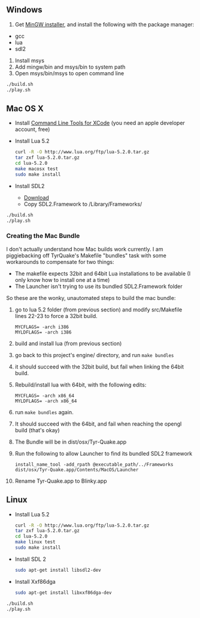## Windows

1. Get [MinGW installer](http://sourceforge.net/projects/mingw/files/Installer/mingw-get-setup.exe/download), and install the following with the package manager:
  - gcc
  - lua
  - sdl2
1. Install msys
1. Add mingw/bin and msys/bin to system path
1. Open msys/bin/msys to open command line

```sh
./build.sh
./play.sh
```

## Mac OS X

- Install [Command Line Tools for XCode](https://developer.apple.com/downloads/) (you need an apple developer account, free)
- Install Lua 5.2

  ```sh
  curl -R -O http://www.lua.org/ftp/lua-5.2.0.tar.gz
  tar zxf lua-5.2.0.tar.gz
  cd lua-5.2.0
  make macosx test
  sudo make install
  ```

- Install SDL2
  - [Download](https://www.libsdl.org/release/SDL2-2.0.3.dmg)
  - Copy SDL2.Framework to /Library/Frameworks/

```sh
./build.sh
./play.sh
```

### Creating the Mac Bundle

I don't actually understand how Mac builds work currently.  I am piggiebacking
off TyrQuake's Makefile "bundles" task with some workarounds to compensate for
two things:

- The makefile expects 32bit and 64bit Lua installations to be available (I only know how to install one at a time)
- The Launcher isn't trying to use its bundled SDL2.Framework folder

So these are the wonky, unautomated steps to build the mac bundle:

1. go to lua 5.2 folder (from previous section) and
   modify src/Makefile lines 22-23 to force a 32bit build.

    ```
    MYCFLAGS= -arch i386
    MYLDFLAGS= -arch i386
    ```

1. build and install lua (from previous section)
1. go back to this project's engine/ directory, and run `make bundles`
1. it should succeed with the 32bit build, but fail when linking the 64bit build.
1. Rebuild/install lua with 64bit, with the following edits:

    ```
    MYCFLAGS= -arch x86_64
    MYLDFLAGS= -arch x86_64
    ```

1. run `make bundles` again.
1. It should succeed with the 64bit, and fail when reaching the opengl build (that's okay)
1. The Bundle will be in dist/osx/Tyr-Quake.app
1. Run the following to allow Launcher to find its bundled SDL2 framework

    ```
    install_name_tool -add_rpath @executable_path/../Frameworks dist/osx/Tyr-Quake.app/Contents/MacOS/Launcher
    ```

1. Rename Tyr-Quake.app to Blinky.app

## Linux

- Install Lua 5.2

  ```sh
  curl -R -O http://www.lua.org/ftp/lua-5.2.0.tar.gz
  tar zxf lua-5.2.0.tar.gz
  cd lua-5.2.0
  make linux test
  sudo make install
  ```

- Install SDL 2

  ```sh
  sudo apt-get install libsdl2-dev
  ```

- Install Xxf86dga

  ```sh
  sudo apt-get install libxxf86dga-dev
  ```

```sh
./build.sh
./play.sh
```
